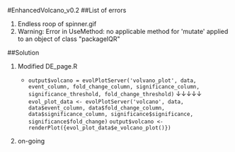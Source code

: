 #EnhancedVolcano_v0.2
##List of errors
1. Endless roop of spinner.gif
2. Warning: Error in UseMethod: no applicable method for 'mutate' applied to an object of class "packageIQR"

##Solution
1. Modified DE_page.R
	- ` output$volcano = evolPlotServer('volvano_plot', data, event_column, fold_change_column, significance_column, significance_threshold, fold_change_threshold)
    `
	↓↓↓↓↓
	` evol_plot_data <- evolPlotServer('volcano', data, data$event_column, data$fold_change_column, data$significance_column, significance$significance, significance$fold_change) `
	`output$volcano <- renderPlot({evol_plot_data$e_volcano_plot()})`

2. on-going